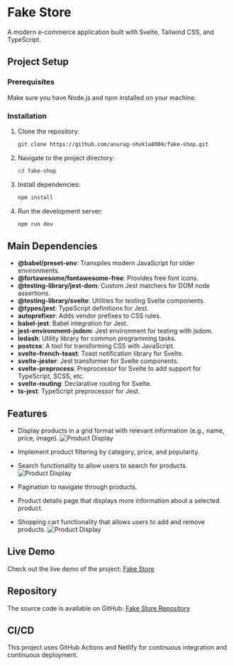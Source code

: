 # Fake Store

A modern e-commerce application built with Svelte, Tailwind CSS, and TypeScript.

## Project Setup

### Prerequisites

Make sure you have Node.js and npm installed on your machine.

### Installation

1. Clone the repository:

    ```sh
    git clone https://github.com/anurag-shukla8004/fake-shop.git
    ```

2. Navigate to the project directory:

    ```sh
    cd fake-shop
    ```

3. Install dependencies:

    ```sh
    npm install
    ```

4. Run the development server:

    ```sh
    npm run dev
    ```

## Main Dependencies

- **@babel/preset-env**: Transpiles modern JavaScript for older environments.
- **@fortawesome/fontawesome-free**: Provides free font icons.
- **@testing-library/jest-dom**: Custom Jest matchers for DOM node assertions.
- **@testing-library/svelte**: Utilities for testing Svelte components.
- **@types/jest**: TypeScript definitions for Jest.
- **autoprefixer**: Adds vendor prefixes to CSS rules.
- **babel-jest**: Babel integration for Jest.
- **jest-environment-jsdom**: Jest environment for testing with jsdom.
- **lodash**: Utility library for common programming tasks.
- **postcss**: A tool for transforming CSS with JavaScript.
- **svelte-french-toast**: Toast notification library for Svelte.
- **svelte-jester**: Jest transformer for Svelte components.
- **svelte-preprocess**: Preprocessor for Svelte to add support for TypeScript, SCSS, etc.
- **svelte-routing**: Declarative routing for Svelte.
- **ts-jest**: TypeScript preprocessor for Jest.

## Features

- Display products in a grid format with relevant information (e.g., name, price, image).
![Product Display](https://github.com/anurag-shukla8004/fake-shop/blob/main/static/Screenshot%202024-06-17%20at%201.12.36%E2%80%AFPM.png)
- Implement product filtering by category, price, and popularity.

- Search functionality to allow users to search for products.
![Product Display](https://github.com/anurag-shukla8004/fake-shop/blob/main/static/Screenshot%202024-06-17%20at%201.15.06%E2%80%AFPM.png) 
- Pagination to navigate through products.
- Product details page that displays more information about a selected product.
- Shopping cart functionality that allows users to add and remove products.
![Product Display](https://github.com/anurag-shukla8004/fake-shop/blob/main/static/Screenshot%202024-06-17%20at%201.12.59%E2%80%AFPM.png)



## Live Demo

Check out the live demo of the project: [Fake Store](https://elegant-basbousa-956151.netlify.app)

## Repository

The source code is available on GitHub: [Fake Store Repository](https://github.com/anurag-shukla8004/fake-shop)

## CI/CD

This project uses GitHub Actions and Netlify for continuous integration and continuous deployment.